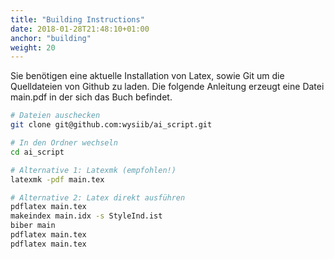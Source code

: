 ```yaml
---
title: "Building Instructions"
date: 2018-01-28T21:48:10+01:00
anchor: "building"
weight: 20
---
```


Sie benötigen eine aktuelle Installation von Latex, sowie Git um die Quelldateien von Github zu laden. Die folgende Anleitung erzeugt eine Datei main.pdf in der sich das Buch befindet.

```bash
# Dateien auschecken
git clone git@github.com:wysiib/ai_script.git

# In den Ordner wechseln
cd ai_script

# Alternative 1: Latexmk (empfohlen!)
latexmk -pdf main.tex

# Alternative 2: Latex direkt ausführen
pdflatex main.tex
makeindex main.idx -s StyleInd.ist
biber main
pdflatex main.tex
pdflatex main.tex
```
